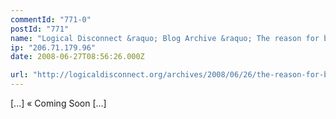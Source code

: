 ```yaml
---
commentId: "771-0"
postId: "771"
name: "Logical Disconnect &raquo; Blog Archive &raquo; The reason for being"
ip: "206.71.179.96"
date: 2008-06-27T08:56:26.000Z

url: "http://logicaldisconnect.org/archives/2008/06/26/the-reason-for-being/"
---
```

<p>[...] &laquo; Coming Soon [...]</p>